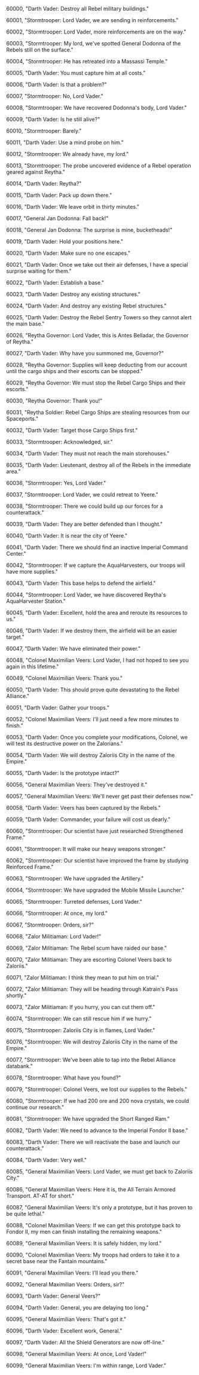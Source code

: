 ﻿60000, "Darth Vader: Destroy all Rebel military buildings."

60001, "Stormtrooper: Lord Vader, we are sending in reinforcements."

60002, "Stormtrooper: Lord Vader, more reinforcements are on the way."

60003, "Stormtrooper: My lord, we've spotted General Dodonna of the Rebels still on the surface."

60004, "Stormtrooper: He has retreated into a Massassi Temple."

60005, "Darth Vader: You must capture him at all costs."

60006, "Darth Vader: Is that a problem?"

60007, "Stormtrooper: No, Lord Vader."

60008, "Stormtrooper: We have recovered Dodonna's body, Lord Vader."

60009, "Darth Vader: Is he still alive?"

60010, "Stormtrooper: Barely."

60011, "Darth Vader: Use a mind probe on him."

60012, "Stormtrooper: We already have, my lord."

60013, "Stormtrooper: The probe uncovered evidence of a Rebel operation geared against Reytha."

60014, "Darth Vader: Reytha?"

60015, "Darth Vader: Pack up down there."

60016, "Darth Vader: We leave orbit in thirty minutes."

60017, "General Jan Dodonna: Fall back!"

60018, "General Jan Dodonna: The surprise is mine, bucketheads!"

60019, "Darth Vader: Hold your positions here."

60020, "Darth Vader: Make sure no one escapes."

60021, "Darth Vader: Once we take out their air defenses, I have a special surprise waiting for them."

60022, "Darth Vader: Establish a base."

60023, "Darth Vader: Destroy any existing structures."

60024, "Darth Vader: And destroy any existing Rebel structures."

60025, "Darth Vader: Destroy the Rebel Sentry Towers so they cannot alert the main base."

60026, "Reytha Governor: Lord Vader, this is Antes Belladar, the Governor of Reytha."

60027, "Darth Vader: Why have you summoned me, Governor?"

60028, "Reytha Governor: Supplies will keep deducting from our account until the cargo ships and their escorts can be stopped."

60029, "Reytha Governor: We must stop the Rebel Cargo Ships and their escorts."

60030, "Reytha Governor: Thank you!"

60031, "Reytha Soldier: Rebel Cargo Ships are stealing resources from our Spaceports."

60032, "Darth Vader: Target those Cargo Ships first."

60033, "Stormtrooper: Acknowledged, sir."

60034, "Darth Vader: They must not reach the main storehouses."

60035, "Darth Vader: Lieutenant, destroy all of the Rebels in the immediate area."

60036, "Stormtrooper: Yes, Lord Vader."

60037, "Stormtrooper: Lord Vader, we could retreat to Yeere."

60038, "Stormtrooper: There we could build up our forces for a counterattack."

60039, "Darth Vader: They are better defended than I thought."

60040, "Darth Vader: It is near the city of Yeere."

60041, "Darth Vader: There we should find an inactive Imperial Command Center."

60042, "Stormtrooper: If we capture the AquaHarvesters, our troops will have more supplies."

60043, "Darth Vader: This base helps to defend the airfield."

60044, "Stormtrooper: Lord Vader, we have discovered Reytha's AquaHarvester Station."

60045, "Darth Vader: Excellent, hold the area and reroute its resources to us."

60046, "Darth Vader: If we destroy them, the airfield will be an easier target."

60047, "Darth Vader: We have eliminated their power."

60048, "Colonel Maximilian Veers: Lord Vader, I had not hoped to see you again in this lifetime."

60049, "Colonel Maximilian Veers: Thank you."

60050, "Darth Vader: This should prove quite devastating to the Rebel Alliance."

60051, "Darth Vader: Gather your troops."

60052, "Colonel Maximilian Veers: I'll just need a few more minutes to finish."

60053, "Darth Vader: Once you complete your modifications, Colonel, we will test its destructive power on the Zalorians."

60054, "Darth Vader: We will destroy Zaloriis City in the name of the Empire."

60055, "Darth Vader: Is the prototype intact?"

60056, "General Maximilian Veers: They've destroyed it."

60057, "General Maximilian Veers: We'll never get past their defenses now."

60058, "Darth Vader: Veers has been captured by the Rebels."

60059, "Darth Vader: Commander, your failure will cost us dearly."

60060, "Stormtrooper: Our scientist have just researched Strengthened Frame."

60061, "Stormtrooper: It will make our heavy weapons stronger."

60062, "Stormtrooper: Our scientist have improved the frame by studying Reinforced Frame."

60063, "Stormtrooper: We have upgraded the Artillery."

60064, "Stormtrooper: We have upgraded the Mobile Missile Launcher."

60065, "Stormtrooper: Turreted defenses, Lord Vader."

60066, "Stormtrooper: At once, my lord."

60067, "Stormtrooper: Orders, sir?"

60068, "Zalor Militiaman: Lord Vader!"

60069, "Zalor Militiaman: The Rebel scum have raided our base."

60070, "Zalor Militiaman: They are escorting Colonel Veers back to Zaloriis."

60071, "Zalor Militiaman: I think they mean to put him on trial."

60072, "Zalor Militiaman: They will be heading through Katrain's Pass shortly."

60073, "Zalor Militiaman: If you hurry, you can cut them off."

60074, "Stormtrooper: We can still rescue him if we hurry."

60075, "Stormtrooper: Zaloriis City is in flames, Lord Vader."

60076, "Stormtrooper: We will destroy Zaloriis City in the name of the Empire."

60077, "Stormtrooper: We've been able to tap into the Rebel Alliance databank."

60078, "Stormtrooper: What have you found?"

60079, "Stormtrooper: Colonel Veers, we lost our supplies to the Rebels."

60080, "Stormtrooper: If we had 200 ore and 200 nova crystals, we could continue our research."

60081, "Stormtrooper: We have upgraded the Short Ranged Ram."

60082, "Darth Vader: We need to advance to the Imperial Fondor II base."

60083, "Darth Vader: There we will reactivate the base and launch our counterattack."

60084, "Darth Vader: Very well."

60085, "General Maximilian Veers: Lord Vader, we must get back to Zaloriis City."

60086, "General Maximilian Veers: Here it is, the All Terrain Armored Transport.  AT-AT for short."

60087, "General Maximilian Veers: It's only a prototype, but it has proven to be quite lethal."

60088, "Colonel Maximilian Veers: If we can get this prototype back to Fondor II, my men can finish installing the remaining weapons."

60089, "General Maximilian Veers: It is safely hidden, my lord."

60090, "Colonel Maximilian Veers: My troops had orders to take it to a secret base near the Fantain mountains."

60091, "General Maximilian Veers: I'll lead you there."

60092, "General Maximilian Veers: Orders, sir?"

60093, "Darth Vader: General Veers?"

60094, "Darth Vader: General, you are delaying too long."

60095, "General Maximilian Veers: That's got it."

60096, "Darth Vader: Excellent work, General."

60097, "Darth Vader: All the Shield Generators are now off-line."

60098, "General Maximilian Veers: At once, Lord Vader!"

60099, "General Maximilian Veers: I'm within range, Lord Vader."

